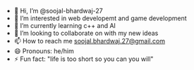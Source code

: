 - 👋 Hi, I’m @soojal-bhardwaj-27
- 👀 I’m interested in  web developemt and game development
- 🌱 I’m currently learning c++ and AI 
- 💞️ I’m looking to collaborate on  with my new ideas
- 📫 How to reach me soojal.bhardwaj.27@gmail.com
- 😄 Pronouns: he/him
- ⚡ Fun fact: "life is too short so you can you will"

<!---
soojal-bhardwaj-27/soojal-bhardwaj-27 is a ✨ special ✨ repository because its `README.md` (this file) appears on your GitHub profile.
You can click the Preview link to take a look at your changes.
--->
